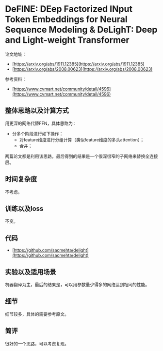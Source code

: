 # DeFINE: DEep Factorized INput Token Embeddings for Neural Sequence Modeling & DeLighT: Deep and Light-weight Transformer

论文地址：

- [https://arxiv.org/abs/1911.12385](https://arxiv.org/abs/1911.12385)
- [https://arxiv.org/abs/2008.00623](https://arxiv.org/abs/2008.00623)

参考资料：

- [https://www.cvmart.net/community/detail/4596](https://www.cvmart.net/community/detail/4596)



## 整体思路以及计算方式

用更深的网络代替FFN，具体思路为：

- 分多个阶段进行如下操作：
  - 对feature维度进行分组计算（类似feature维度的多头attention）；
  - 合并；

两篇论文都是利用该思路，最后得到的结果是一个很深很窄的子网络来替换全连接层。



## 时间复杂度

不考虑。



## 训练以及loss

不变。



## 代码

- [https://github.com/sacmehta/delight](https://github.com/sacmehta/delight)



## 实验以及适用场景

机器翻译为主，最后的结果是，可以用参数量少得多的网络达到相同的性能。



## 细节

细节较多，具体的需要参考原文。



## 简评

很好的一个思路，可以考虑复现。